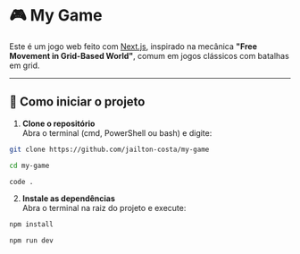 # 🎮 My Game

Este é um jogo web feito com [Next.js](https://nextjs.org/), inspirado na mecânica **"Free Movement in Grid-Based World"**, comum em jogos clássicos com batalhas em grid.

---

## 🚀 Como iniciar o projeto

1. **Clone o repositório**  
Abra o terminal (cmd, PowerShell ou bash) e digite:
```bash
git clone https://github.com/jailton-costa/my-game

cd my-game

code . 
```

2. **Instale as dependências**  
Abra o terminal na raiz do projeto e execute:

```bash
npm install

npm run dev
